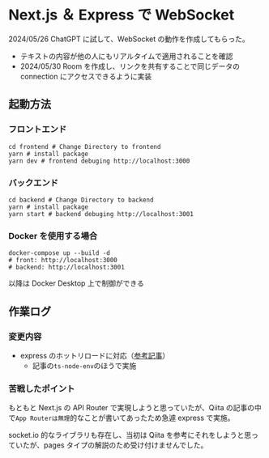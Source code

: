 # Next.js ＆ Express で WebSocket

2024/05/26
ChatGPT に試して、WebSocket の動作を作成してもらった。

- テキストの内容が他の人にもリアルタイムで適用されることを確認
- 2024/05/30 Room を作成し、リンクを共有することで同じデータの connection にアクセスできるように実装

## 起動方法

### フロントエンド

```shell
cd frontend # Change Directory to frontend
yarn # install package
yarn dev # frontend debuging http://localhost:3000
```

### バックエンド

```shell
cd backend # Change Directory to backend
yarn # install package
yarn start # backend debuging http://localhost:3001
```

### Docker を使用する場合

```shell
docker-compose up --build -d
# front: http://localhost:3000
# backend: http://localhost:3001
```

以降は Docker Desktop 上で制御ができる

## 作業ログ

### 変更内容

- express のホットリロードに対応（[参考記事](https://qiita.com/koheiiwamura/items/38a7818da7300eb6e02b)）
  - 記事の`ts-node-env`のほうで実施

### 苦戦したポイント

もともと Next.js の API Router で実現しようと思っていたが、Qiita の記事の中で`App Routerは無理`的なことが書いてあったため急遽 express で実施。

socket.io 的なライブラリも存在し、当初は Qiita を参考にそれをしようと思っていたが、pages タイプの解説のため受け付けませんでした。
